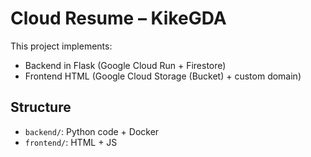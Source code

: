 # Cloud Resume – KikeGDA

This project implements:

- Backend in Flask (Google Cloud Run + Firestore)
- Frontend HTML (Google Cloud Storage (Bucket) + custom domain)

## Structure

- `backend/`: Python code + Docker
- `frontend/`: HTML + JS
